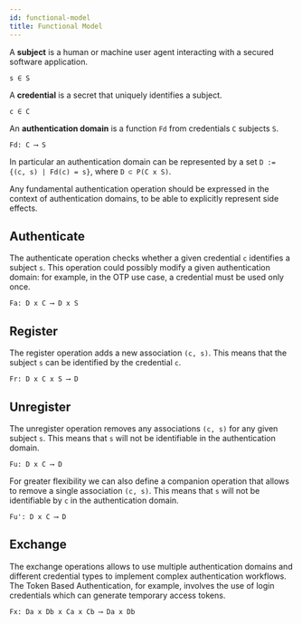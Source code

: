 ```yaml
---
id: functional-model
title: Functional Model
---
```


A **subject** is a human or machine user agent interacting with a secured
software application.

```plaintext
s ∈ S
```

A **credential** is a secret that uniquely identifies a subject.

```plaintext
c ∈ C
```

An **authentication domain** is a function `Fd` from credentials `C` subjects
`S`.

```plaintext
Fd: C ⟶ S
```

In particular an authentication domain can be represented by a set
`D := {(c, s) | Fd(c) = s}`, where `D ⊂ P(C x S)`.

Any fundamental authentication operation should be expressed in the context of
authentication domains, to be able to explicitly represent side effects.

## Authenticate

The authenticate operation checks whether a given credential `c` identifies a
subject `s`. This operation could possibly modify a given authentication domain:
for example, in the OTP use case, a credential must be used only once.

```plaintext
Fa: D x C ⟶ D x S
```

## Register

The register operation adds a new association `(c, s)`. This means that the
subject `s` can be identified by the credential `c`.

```plaintext
Fr: D x C x S ⟶ D
```

## Unregister

The unregister operation removes any associations `(c, s)` for any given subject
`s`. This means that `s` will not be identifiable in the authentication domain.

```plaintext
Fu: D x C ⟶ D
```

For greater flexibility we can also define a companion operation that allows to
remove a single association `(c, s)`. This means that `s` will not be
identifiable by `c` in the authentication domain.

```plaintext
Fu': D x C ⟶ D
```

## Exchange

The exchange operations allows to use multiple authentication domains and
different credential types to implement complex authentication workflows. The
Token Based Authentication, for example, involves the use of login credentials
which can generate temporary access tokens.

```plaintext
Fx: Da x Db x Ca x Cb ⟶ Da x Db
```
